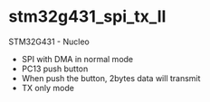 # stm32g431_spi_tx_ll

STM32G431 - Nucleo
 - SPI with DMA in normal mode
 - PC13 push button
 - When push the button, 2bytes data will transmit
 - TX only mode
